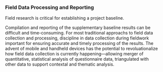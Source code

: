 
### Field Data Processing and Reporting

Field research is critical for establishing a project baseline.

Compilation and reporting of the supplementary baseline results can be difficult and time-consuming.  For most traditional approachs to field data collection and processing, discipline in data collection during fieldwork important for ensuring accurate and timely processing of the results. The advent of mobile and handheld devices has the potential to revoluationalize how field data collection is currently happening&mdash;allowing merger of quantitative, statistical analysis of questionnaire data, triangulated with other data to support contextal and thematic analysis.
